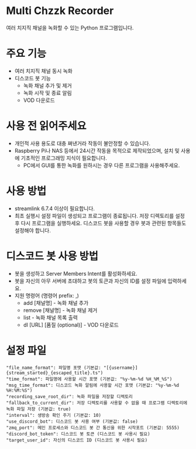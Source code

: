 # Multi Chzzk Recorder
여러 치지직 채널을 녹화할 수 있는 Python 프로그램입니다.

# 주요 기능
* 여러 치지직 채널 동시 녹화
* 디스코드 봇 기능
  - 녹화 채널 추가 및 제거
  - 녹화 시작 및 종료 알림
  - VOD 다운로드

# 사용 전 읽어주세요
* 개인적 사용 용도로 대충 쪄낸거라 작동이 불안정할 수 있습니다.
* Raspberry Pi나 NAS 등에서 24시간 작동을 목적으로 제작되었으며, 설치 및 사용에 기초적인 프로그래밍 지식이 필요합니다. 
  - PC에서 GUI를 통한 녹화를 원하시는 경우 다른 프로그램을 사용해주세요.

# 사용 방법
* streamlink 6.7.4 이상이 필요합니다.
* 최초 실행시 설정 파일이 생성되고 프로그램이 종료됩니다. 저장 디렉토리를 설정 후 다시 프로그램을 실행하세요. 디스코드 봇을 사용할 경우 봇과 관련된 항목들도 설정해야 합니다. 

# 디스코드 봇 사용 방법
* 봇을 생성하고 Server Members Intent를 활성화하세요.
* 봇을 자신의 아무 서버에 초대하고 봇의 토큰과 자신의 ID를 설정 파일에 입력하세요.
* 지원 명령어 (명령어 prefix: ,)
  - add [채널명] - 녹화 채널 추가
  - remove [채널명] - 녹화 채널 제거
  - list - 녹화 채널 목록 출력
  - dl [URL] [품질 (optional)] - VOD 다운로드 

# 설정 파일
```
"file_name_format": 파일명 포맷 (기본값: "[{username}]{stream_started}_{escaped_title}.ts")
"time_format": 파일명에 사용할 시간 포맷 (기본값: "%y-%m-%d %H_%M_%S")
"msg_time_format": 디스코드 녹화 알림에 사용할 시간 포맷 (기본값: "%y-%m-%d %H:%M:%S")
"recording_save_root_dir": 녹화 파일을 저장할 디렉토리
"fallback_to_current_dir": 저장 디렉토리를 사용할 수 없을 때 프로그램 디렉토리에 녹화 파일 저장 (기본값: true)
"interval": 생방송 확인 주기 (기본값: 10)
"use_discord_bot": 디스코드 봇 사용 여부 (기본값: false)
"zmq_port": 메인 프로세스와 디스코드 봇 간 통신을 위한 시작포트 (기본값: 5555)
"discord_bot_token": 디스코드 봇 토큰 (디스코드 봇 사용시 필요)
"target_user_id": 자신의 디스코드 ID (디스코드 봇 사용시 필요)
```
